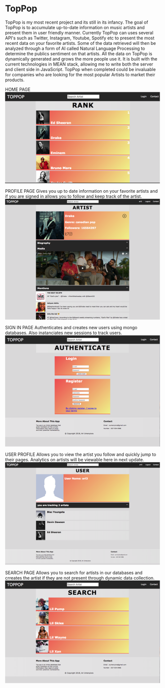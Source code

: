 # TopPop
TopPop is my most recent project and its still in its infancy. The goal of TopPop is to accumulate up-to-date information on music artists and present them in user friendly manner. Currently TopPop can uses several API's such as Twitter, Instagram, Youtube, Spotify etc to present the most recent data on your favorite artists. Some of the data retrieved will then be analyzed through a form of AI called Natural Language Processing to determine the publics sentiment on that artists. All the data on TopPop is dynamically generated and grows the more people use it. It is built with the current technologies in MEAN stack, allowing me to write both the server and client side in JavaScript. TopPop when completed could be invaluable for companies who are looking for the most popular Artists to market their products.


HOME PAGE
![](/pageImages/Snip20180223_1.png)


PROFILE PAGE
Gives you up to date information on your favorite artists and if you are signed in allows you to follow and keep track of the artist.
![](/pageImages/Snip20180404_4.png)

SIGN IN PAGE
Authenticates and creates new users using mongo databases. Also inatanciates new sessions to track users.
![](/pageImages/Snip20180313_3.png)

USER PROFILE
Allows you to view the artist you follow and quickly jump to their pages. Analytics on artists will be viewable here in next update.
![](/pageImages/Snip20180404_2.png)

SEARCH PAGE
Allows you to search for artists in our databases and crreates the artist if they are not present through dynamic data collection.
![](/pageImages/Snip20180313_4.png)
